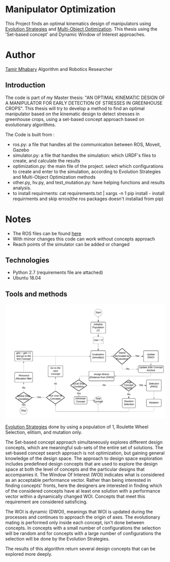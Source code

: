 # Manipulator Optimization 
This Project finds an optimal kinematics design of manipulators using [Evolution Strategies](http://www.scholarpedia.org/article/Evolution_strategies) and [Multi-Object Optimization](https://en.wikipedia.org/wiki/Multi-objective_optimization).
This thesis using the 'Set-based concept' and Dynamic Window of Interest approaches.

# Author
[Tamir Mhabary](https://www.linkedin.com/in/tamirmhabary/) Algorithm and Robotics Researcher

## Introduction 
The code is part of my Master thesis: "AN OPTIMAL KINEMATIC DESIGN OF A MANIPULATOR FOR EARLY DETECTION OF STRESSES IN GREENHOUSE CROPS".
This thesis will try to develop a method to find an optimal manipulator based on the kinematic design to detect stresses in greenhouse crops, using a set-based concept approach based on evolutionary algorithms.

The Code is built from :
* ros.py: a file that handles all the communication between ROS, Moveit, Gazebo 
* simulator.py:  a file that handles the simulation:  which URDF's files to create, and calculate the results
* optimization.py: the main file of the project.   select which configurations to create and enter to the simulation, according to Evolution Strategies and Multi-Object Optimization methods
* other.py, hv.py, and test_mutation.py:  have helping functions and results analysis.
* to install requirments: cat requirements.txt | xargs -n 1 pip install  - install requirments and skip erros(the ros packages doesn't installad from pip)

# Notes
* The ROS files can be found [here](https://github.com/tamirmha/manipulator_ros)
* With minor changes this code can work without concepts approach
* Reach points of the simulator can be added or changed

## Technologies
* Python 2.7 (requirements file are attached)
* Ubuntu 18.04

## Tools and methods
![Algorithm](./Algorithm.png)

[Evolution Strategies](http://www.scholarpedia.org/article/Evolution_strategies) done by using a population of 1, Roulette Wheel Selection, elitism, and mutation only.

The Set-based concept approach simultaneously explores different design concepts, which are meaningful sub-sets of the entire set of solutions. The set-based concept search approach is not optimization, but gaining general knowledge of the design space. The approach to design space exploration includes predefined design concepts that are used to explore the design space at both the level of concepts and the particular designs that accompanies it.
The Window Of Interest (WOI) indicates what is considered as an acceptable performance vector. Rather than being interested in finding concepts' fronts, here the designers are interested in finding which of the considered concepts have at least one solution with a performance vector within a dynamically changed WOI. Concepts that meet this requirement are considered satisficing.

The WOI is dynamic (DWOI), meanings that WOI is updated during the processes and continues to approach the origin of axes. The evolutionary mating is performed only inside each concept, isn’t done between concepts. In concepts with a small number of configurations the selection will be random and for concepts with a large number of configurations the selection will be done by the Evolution Strategies. 

The results of this algorithm return several design concepts that can be explored more deeply.
